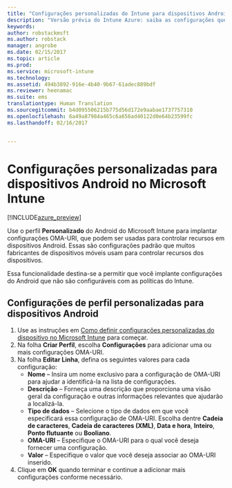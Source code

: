 ```yaml
---
title: "Configurações personalizadas do Intune para dispositivos Android | Versão prévia do Intune Azure | Microsoft Docs"
description: "Versão prévia do Intune Azure: saiba as configurações que você pode usar em um perfil personalizado do Android."
keywords: 
author: robstackmsft
ms.author: robstack
manager: angrobe
ms.date: 02/15/2017
ms.topic: article
ms.prod: 
ms.service: microsoft-intune
ms.technology: 
ms.assetid: 494b3892-916e-4b40-9b67-61adec889bdf
ms.reviewer: heenamac
ms.suite: ems
translationtype: Human Translation
ms.sourcegitcommit: b4d095506215b775d56d172e9aabae1737757310
ms.openlocfilehash: 6a49a87984a465c6a656ad40122d0e64b23599fc
ms.lasthandoff: 02/16/2017


---
```


# <a name="custom-settings-for-android-devices-in-microsoft-intune"></a>Configurações personalizadas para dispositivos Android no Microsoft Intune

[!INCLUDE[azure_preview](../includes/azure_preview.md)]

Use o perfil **Personalizado** do Android do Microsoft Intune para implantar configurações OMA-URI, que podem ser usadas para controlar recursos em dispositivos Android. Essas são configurações padrão que muitos fabricantes de dispositivos móveis usam para controlar recursos dos dispositivos.

Essa funcionalidade destina-se a permitir que você implante configurações do Android que não são configuráveis com as políticas do Intune.

## <a name="custom-profile-settings-for-android-devices"></a>Configurações de perfil personalizadas para dispositivos Android

1. Use as instruções em [Como definir configurações personalizadas do dispositivo no Microsoft Intune](how-to-configure-custom-settings.md) para começar.
2. Na folha **Criar Perfil**, escolha **Configurações** para adicionar uma ou mais configurações OMA-URI.
3. Na folha **Editar Linha**, defina os seguintes valores para cada configuração:
    - **Nome** – Insira um nome exclusivo para a configuração de OMA-URI para ajudar a identificá-la na lista de configurações.
    - **Descrição** – Forneça uma descrição que proporciona uma visão geral da configuração e outras informações relevantes que ajudarão a localizá-la.
    - **Tipo de dados** – Selecione o tipo de dados em que você especificará essa configuração de OMA-URI. Escolha dentre **Cadeia de caracteres**, **Cadeia de caracteres (XML)**, **Data e hora**, **Inteiro**, **Ponto flutuante** ou **Booliano**.
    - **OMA-URI** – Especifique o OMA-URI para o qual você deseja fornecer uma configuração.
    - **Valor** – Especifique o valor que você deseja associar ao OMA-URI inserido.
4. Clique em **OK** quando terminar e continue a adicionar mais configurações conforme necessário.

